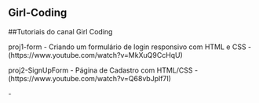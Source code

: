 ## Girl-Coding
##Tutoriais do canal Girl Coding

<p>proj1-form - Criando um formulário de login responsivo com HTML e CSS - (https://www.youtube.com/watch?v=MkXuQ9CcHqU)<p>
<p>proj2-SignUpForm - Página de Cadastro com HTML/CSS - (https://www.youtube.com/watch?v=Q68vbJplf7I)<p>
                 - 

